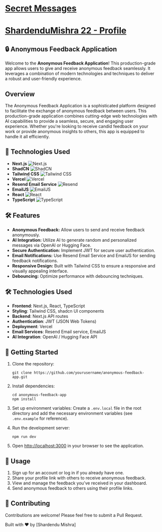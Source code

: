 # [Secret Messages](https://shardendu-mishra-secret-message-application.vercel.app/)
# [ShardenduMishra 22 - Profile](https://shardendu-mishra-secret-message-application.vercel.app/u/ShardenduMishra22)

## 🔒 Anonymous Feedback Application
Welcome to the **Anonymous Feedback Application**! This production-grade app allows users to give and receive anonymous feedback seamlessly. It leverages a combination of modern technologies and techniques to deliver a robust and user-friendly experience.

## Overview
The Anonymous Feedback Application is a sophisticated platform designed to facilitate the exchange of anonymous feedback between users. This production-grade application combines cutting-edge web technologies with AI capabilities to provide a seamless, secure, and engaging user experience. Whether you're looking to receive candid feedback on your work or provide anonymous insights to others, this app is equipped to handle it all efficiently.

## 🚀 Technologies Used

- **Next.js** ![Next.js](https://img.shields.io/badge/Next.js-000000?style=for-the-badge&logo=next.js&logoColor=white)
- **ShadCN** ![ShadCN](https://img.shields.io/badge/ShadCN-000000?style=for-the-badge&logo=shadcn&logoColor=white)
- **Tailwind CSS** ![Tailwind CSS](https://img.shields.io/badge/Tailwind%20CSS-06B6D4?style=for-the-badge&logo=tailwind-css&logoColor=white)
- **Vercel** ![Vercel](https://img.shields.io/badge/Vercel-000000?style=for-the-badge&logo=vercel&logoColor=white)
- **Resend Email Service** ![Resend](https://img.shields.io/badge/Resend%20Email%20Service-000000?style=for-the-badge&logo=resend&logoColor=white)
- **EmailJS** ![EmailJS](https://img.shields.io/badge/EmailJS-000000?style=for-the-badge&logo=emailjs&logoColor=white)
- **React** ![React](https://img.shields.io/badge/React-61DAFB?style=for-the-badge&logo=react&logoColor=black)
- **TypeScript** ![TypeScript](https://img.shields.io/badge/TypeScript-3178C6?style=for-the-badge&logo=typescript&logoColor=white)

## 🛠 Features

- **Anonymous Feedback:** Allow users to send and receive feedback anonymously.
- **AI Integration:** Utilize AI to generate random and personalized messages via OpenAI or Hugging Face.
- **Secure Authentication:** Implement JWT for secure user authentication.
- **Email Notifications:** Use Resend Email Service and EmailJS for sending feedback notifications.
- **Responsive Design:** Built with Tailwind CSS to ensure a responsive and visually appealing interface.
- **Debouncing:** Optimize performance with debouncing techniques.

## 🛠️ Technologies Used

- **Frontend**: Next.js, React, TypeScript
- **Styling**: Tailwind CSS, shadcn UI components
- **Backend**: Next.js API routes
- **Authentication**: JWT (JSON Web Tokens)
- **Deployment**: Vercel
- **Email Services**: Resend Email service, EmailJS
- **AI Integration**: OpenAI / Hugging Face API

## 🚀 Getting Started

1. Clone the repository:
   ```
   git clone https://github.com/yourusername/anonymous-feedback-app.git
   ```

2. Install dependencies:
   ```
   cd anonymous-feedback-app
   npm install
   ```

3. Set up environment variables:
   Create a `.env.local` file in the root directory and add the necessary environment variables (see `.env.example` for reference).

4. Run the development server:
   ```
   npm run dev
   ```

5. Open [http://localhost:3000](http://localhost:3000) in your browser to see the application.

## 📝 Usage

1. Sign up for an account or log in if you already have one.
2. Share your profile link with others to receive anonymous feedback.
3. View and manage the feedback you've received in your dashboard.
4. Send anonymous feedback to others using their profile links.

## 🤝 Contributing

Contributions are welcome! Please feel free to submit a Pull Request.

Built with ❤️ by [Shardendu Mishra]

